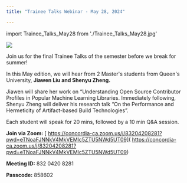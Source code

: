 ```yaml
---
title: "Trainee Talks Webinar - May 28, 2024"

---
```

import Trainee_Talks_May28 from './Trainee_Talks_May28.jpg'

<p class="Trainee_Talks_May28" ><img src={Trainee_Talks_May28}/></p>

Join us for the final Trainee Talks of the semester before we break for summer!  

In this May edition, we will hear from 2 Master's students from Queen's University, **Jiawen Liu and Shenyu Zheng.**

Jiawen will share her work on “Understanding Open Source Contributor Profiles in Popular Machine Learning Libraries.  Immediately following, Shenyu Zheng will deliver his research talk “On the Performance and Hermeticity of Artifact-based Build Technologies”.


Each student will speak for 20 mins, followed by a 10 min Q&A session.



 **Join via Zoom:** [ https://concordia-ca.zoom.us/j/83204208281?pwd=eTNoaFJNNkV4MkVEMlc5ZTU5NWd5UT09]( https://concordia-ca.zoom.us/j/83204208281?pwd=eTNoaFJNNkV4MkVEMlc5ZTU5NWd5UT09) 
 
 **Meeting ID:** 832 0420 8281

 **Passcode:** 858602